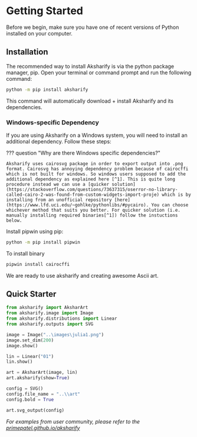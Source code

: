 # __Getting Started__

Before we begin, make sure you have one of recent versions of Python installed on your computer.

## __Installation__

The recommended way to install Aksharify is via the python package manager, pip. Open your terminal or command prompt and run the following command:

```sh
python -m pip install aksharify
```

This command will automatically download + install Aksharify and its dependencies.

### Windows-specific Dependency

If you are using Aksharify on a Windows system, you will need to install an additional dependency. Follow these steps:

??? question "Why are there Windows specific dependencies?"
    
    Aksharify uses cairosvg package in order to export output into .png format. Cairosvg has annoying dependency problem because of cairocffi which is not built for windows. So windows users supposed to add the additional dependency as explained here [^1]. This is quite long procedure instead we can use a [quicker solution](https://stackoverflow.com/questions/73637315/oserror-no-library-called-cairo-2-was-found-from-custom-widgets-import-proje) which is by installing from an unofficial repository [here](https://www.lfd.uci.edu/~gohlke/pythonlibs/#pycairo). You can choose whichever method that suits you better. For quicker solution (i.e. manually installing required binaries[^1]) follow the instuctions below.

Install pipwin using pip:

```sh
python -m pip install pipwin
```

To install binary

```sh
pipwin install cairocffi
```

We are ready to use aksharify and creating awesome Ascii art.

## __Quick Starter__

```python
from aksharify import AksharArt
from aksharify.image import Image
from aksharify.distributions import Linear
from aksharify.outputs import SVG
```

```python
image = Image("..\images\julia1.png")
image.set_dim(200)
image.show()
```

```python
lin = Linear("01")
lin.show()
```

```python
art = AksharArt(image, lin)
art.aksharify(show=True)
```

```python
config = SVG()
config.file_name = "..\\art"
config.bold = True
```

```python
art.svg_output(config)
```

_For examples from user community, please refer to the [primepatel.github.io/aksharify](https://primepatel.github.io/aksharify)_

[^1]: https://cairocffi.readthedocs.io/en/stable/overview.html